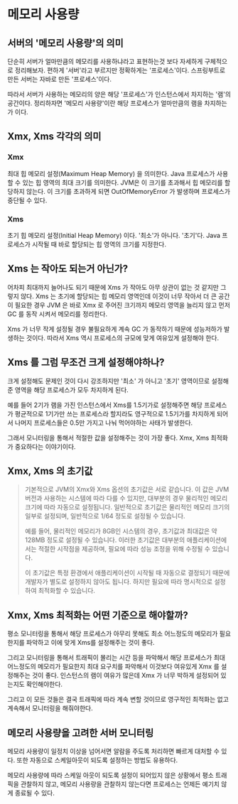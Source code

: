 # 메모리 사용량

## 서버의 '메모리 사용량'의 의미

단순히 서버가 얼마만큼의 메모리를 사용하냐라고 표현하는것 보다 자세하게 구체적으로 정리해보자. 편하게 '서버'라고 부르지만 정확하게는 '프로세스'이다. 스프링부트로 만든 서버는 자바로 만든 '프로세스'이다.

따라서 서버가 사용하는 메모리의 양은 해당 '프로세스'가 인스턴스에서 차지하는 '램'의 공간이다. 정리하자면 '메모리 사용량'이란 해당 프로세스가 얼마만큼의 램을 차지하는가 이다.



## Xmx, Xms 각각의 의미

### Xmx

최대 힙 메모리 설정(Maximum Heap Memory) 을 의미한다. Java 프로세스가 사용할 수 있는 힙 영역의 최대 크기를 의미한다. JVM은 이 크기를 초과해서 힙 메모리를 할당하지 않는다. 이 크기를 초과하게 되면 OutOfMemoryError 가 발생하며 프로세스가 중단될 수 있다.

### Xms

초기 힙 메모리 설정(Initial Heap Memory) 이다. '최소'가 아니다. '초기'다. Java 프로세스가 시작될 때 바로 할당되는 힙 영역의 크기를 지정한다.&#x20;



## Xms 는 작아도 되는거 아닌가?

어차피 최대까지 늘어나도 되기 때문에 Xms 가 작아도 아무 상관이 없는 것 같지만 그렇지 않다. Xms 는 초기에 할당되는 힙 메모리 영역인데 이것이 너무 작아서 더 큰 공간이 필요한 경우 JVM 은 바로 Xmx 로 주어진 크기까지 메모리 영역을 늘리지 않고 먼저 GC 를 동작 시켜서 메모리를 정리한다.

Xms 가 너무 작게 설정될 경우 불필요하게 계속 GC 가 동작하기 때문에 성능저하가 발생하는 것이다. 따라서 Xms 역시 프로세스의 규모에 맞게 여유있게 설정해야 한다.



## Xms 를 그럼 무조건 크게 설정해야하나?

크게 설정해도 문제인 것이 다시 강조하지만 '최소' 가 아니고 '초기' 영역이므로 설정해준 영역을 해당 프로세스가 모두 차지하게 된다.

예를 들어 2기가 램을 가진 인스턴스에서 Xms를 1.5기가로 설정해주면 해당 프로세스가 평균적으로 1기가만 쓰는 프로세스라 할지라도 영구적으로 1.5기가를 차지하게 되어서 나머지 프로세스들은 0.5만 가지고 나눠 먹어야하는 사태가 발생한다.

그래서 모니터링을 통해서 적절한 값을 설정해주는 것이 가장 좋다. Xmx, Xms 최적화가 중요하다는 이야기이다.



## Xmx, Xms 의 초기값

> 기본적으로 JVM의 Xmx와 Xms 옵션의 초기값은 서로 같습니다. 이 값은 JVM 버전과 사용하는 시스템에 따라 다를 수 있지만, 대부분의 경우 물리적인 메모리 크기에 따라 자동으로 설정됩니다. 일반적으로 초기값은 물리적인 메모리 크기의 일부로 설정되며, 일반적으로 1/64 정도로 설정될 수 있습니다.
>
> 예를 들어, 물리적인 메모리가 8GB인 시스템의 경우, 초기값과 최대값은 약 128MB 정도로 설정될 수 있습니다. 이러한 초기값은 대부분의 애플리케이션에서는 적절한 시작점을 제공하며, 필요에 따라 성능 조정을 위해 수정될 수 있습니다.
>
> 이 초기값은 특정 환경에서 애플리케이션이 시작될 때 자동으로 결정되기 때문에 개발자가 별도로 설정하지 않아도 됩니다. 하지만 필요에 따라 명시적으로 설정하여 최적화할 수 있습니다.



## Xmx, Xms 최적화는 어떤 기준으로 해야할까?

평소 모니터링을 통해서 해당 프로세스가 아무리 못해도 최소 어느정도의 메모리가 필요한지를 파악하고 이에 맞게 Xms를 설정해주는 것이 좋다.

그리고 모니터링을 통해서 트래픽이 몰리는 시간 등을 파악해서 해당 프로세스가 최대 어느정도의 메모리가 필요한지 최대 요구치를 파악해서 이것보다 여유있게 Xmx 를 설정해주는 것이 좋다. 인스턴스의 램이 여유가 많은데 Xmx 가 너무 박하게 설정되어 있는지도 확인해야한다.

그리고 이 모든 것들은 결국 트래픽에 따라 계속 변할 것이므로 영구적인 최적화는 없고 계속해서 모니터링을 해줘야한다.



## 메모리 사용량을 고려한 서버 모니터링

메모리 사용량이 일정치 이상을 넘어서면 알람을 주도록 처리하면 빠르게 대처할 수 있다. 또한 자동으로 스케일아웃이 되도록 설정하는 방법도 유용하다.

메모리 사용량에 따라 스케일 아웃이 되도록 설정이 되어있지 않은 상황에서 평소 트래픽을 관찰하지 않고, 메모리 사용량을 관찰하지 않는다면 프로세스는 언제든 예기치 않게 종료될 수 있다.

